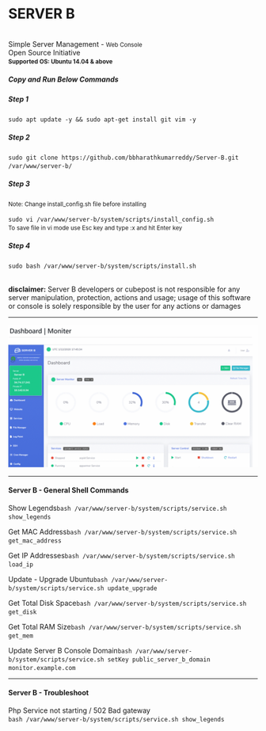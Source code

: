 <h1>SERVER B <small></small></h1>
<br>
Simple Server Management - <small>Web Console</small>
<br>
Open Source Initiative
<br>
<small><b>Supported OS: Ubuntu 14.04 & above</b></small>
<br>
<h5>Copy and Run Below Commands</h5>
<h5>Step 1</h5>
<code>sudo apt update -y && sudo apt-get install git vim -y</code>
<br>
<h5>Step 2</h5>
<code>sudo git clone https://github.com/bbharathkumarreddy/Server-B.git /var/www/server-b/</code>
<br>
<h5>Step 3</h5>
<p><small>Note: Change install_config.sh file before installing</small></p>
<code>sudo vi /var/www/server-b/system/scripts/install_config.sh</code>
<br>
<small>To save file in vi mode use Esc key and type :x and hit Enter key</small>
<h5>Step 4</h5>
<code>sudo bash /var/www/server-b/system/scripts/install.sh</code>
<br>
<br>
<p><b>disclaimer:</b> Server B developers or cubepost is not responsible for any server manipulation, protection, actions and usage; usage of this software or console is solely responsible by the user for any actions or damages</p>
<hr>
<p align="center">
  <img src="https://github.com/bbharathkumarreddy/server-b/blob/master/images/server-b-images.gif?raw=true">
</p>
<hr>
<h4>Server B - General Shell Commands</h4>
<p>Show Legends<code>bash /var/www/server-b/system/scripts/service.sh show_legends</code></p>
<p>Get MAC Address<code>bash /var/www/server-b/system/scripts/service.sh get_mac_address</code></p>
<p>Get IP Addresses<code>bash /var/www/server-b/system/scripts/service.sh load_ip</code></p>
<p>Update - Upgrade Ubuntu<code>bash /var/www/server-b/system/scripts/service.sh update_upgrade</code></p>
<p>Get Total Disk Space<code>bash /var/www/server-b/system/scripts/service.sh get_disk</code></p>
<p>Get Total RAM Size<code>bash /var/www/server-b/system/scripts/service.sh get_mem</code></p>
<p>Update Server B Console Domain<code>bash /var/www/server-b/system/scripts/service.sh setKey public_server_b_domain monitor.example.com</code></p>
<hr>
<h4>Server B - Troubleshoot</h4>
<p>Php Service not starting / 502 Bad gateway<br>
<code>bash /var/www/server-b/system/scripts/service.sh show_legends</code></p>